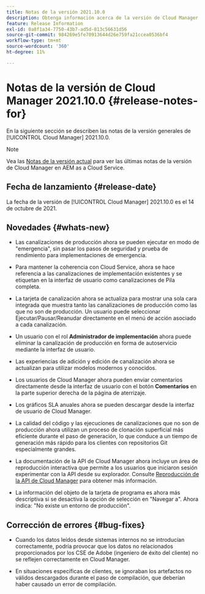 ```yaml
---
title: Notas de la versión 2021.10.0
description: Obtenga información acerca de la versión de Cloud Manager 2021.10.0.
feature: Release Information
exl-id: 0a8f1a34-7750-43b7-ad5d-813c56631d56
source-git-commit: 984269e5fe70913644d26e759fa21ccea0536bf4
workflow-type: tm+mt
source-wordcount: '360'
ht-degree: 11%

---
```


# Notas de la versión de Cloud Manager 2021.10.0 {#release-notes-for}

En la siguiente sección se describen las notas de la versión generales de [!UICONTROL Cloud Manager] 2021.10.0.

>[!NOTE]
>Vea las [Notas de la versión actual](https://experienceleague.adobe.com/es/docs/experience-manager-cloud-service/content/release-notes/cloud-manager/current#getting-access) para ver las últimas notas de la versión de Cloud Manager en AEM as a Cloud Service.

## Fecha de lanzamiento {#release-date}

La fecha de la versión de [!UICONTROL Cloud Manager] 2021.10.0 es el 14 de octubre de 2021.

## Novedades {#whats-new}

* Las canalizaciones de producción ahora se pueden ejecutar en modo de &quot;emergencia&quot;, sin pasar los pasos de seguridad y prueba de rendimiento para implementaciones de emergencia.

* Para mantener la coherencia con Cloud Service, ahora se hace referencia a las canalizaciones de implementación existentes y se etiquetan en la interfaz de usuario como canalizaciones de Pila completa.

* La tarjeta de canalización ahora se actualiza para mostrar una sola cara integrada que muestra tanto las canalizaciones de producción como las que no son de producción. Un usuario puede seleccionar Ejecutar/Pausar/Reanudar directamente en el menú de acción asociado a cada canalización.

* Un usuario con el rol **Administrador de implementación** ahora puede eliminar la canalización de producción en forma de autoservicio mediante la interfaz de usuario.

* Las experiencias de adición y edición de canalización ahora se actualizan para utilizar modelos modernos y conocidos.

* Los usuarios de Cloud Manager ahora pueden enviar comentarios directamente desde la interfaz de usuario con el botón **Comentarios** en la parte superior derecha de la página de aterrizaje.

* Los gráficos SLA anuales ahora se pueden descargar desde la interfaz de usuario de Cloud Manager.

* La calidad del código y las ejecuciones de canalizaciones que no son de producción ahora utilizan un proceso de clonación superficial más eficiente durante el paso de generación, lo que conduce a un tiempo de generación más rápido para los clientes con repositorios Git especialmente grandes.

* La documentación de la API de Cloud Manager ahora incluye un área de reproducción interactiva que permite a los usuarios que iniciaron sesión experimentar con la API desde su explorador. Consulte [Reproducción de la API de Cloud Manager](https://developer.adobe.com/experience-cloud/cloud-manager/reference/playground/) para obtener más información.

* La información del objeto de la tarjeta de programa es ahora más descriptiva si se desactiva la opción de selección en &quot;Navegar a&quot;. Ahora indica: &quot;No existe un entorno de producción&quot;.


## Corrección de errores {#bug-fixes}

* Cuando los datos leídos desde sistemas internos no se introducían correctamente, podría provocar que los datos no relacionados proporcionados por los CSE de Adobe (ingeniero de éxito del cliente) no se reflejen correctamente en Cloud Manager.

* En situaciones específicas de clientes, se ignoraban los artefactos no válidos descargados durante el paso de compilación, que deberían haber causado un error de compilación.
